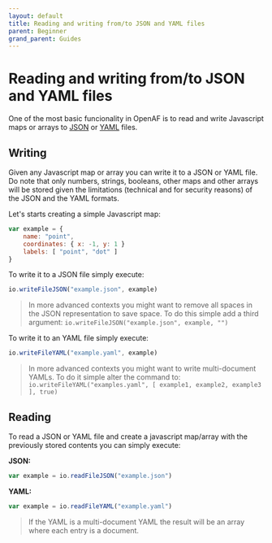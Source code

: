 ```yaml
---
layout: default
title: Reading and writing from/to JSON and YAML files
parent: Beginner
grand_parent: Guides
---
```


# Reading and writing from/to JSON and YAML files

One of the most basic funcionality in OpenAF is to read and write Javascript maps or arrays to [JSON](https://en.wikipedia.org/wiki/JSON) or [YAML](https://en.wikipedia.org/wiki/YAML) files.

## Writing

Given any Javascript map or array you can write it to a JSON or YAML file. Do note that only numbers, strings, booleans, other maps and other arrays will be stored given the limitations (technical and for security reasons) of the JSON and the YAML formats.

Let's starts creating a simple Javascript map:

````javascript
var example = {
    name: "point",
    coordinates: { x: -1, y: 1 }
    labels: [ "point", "dot" ]
}
````

To write it to a JSON file simply execute: 

````javascript
io.writeFileJSON("example.json", example)
````

> In more advanced contexts you might want to remove all spaces in the JSON representation to save space. To do this simple add a third argument: ````io.writeFileJSON("example.json", example, "")````

To write it to an YAML file simply execute:

````javascript
io.writeFileYAML("example.yaml", example)
````

> In more advanced contexts you might want to write multi-document YAMLs. To do it simple alter the command to: ````io.writeFileYAML("examples.yaml", [ example1, example2, example3 ], true)````

## Reading

To read a JSON or YAML file and create a javascript map/array with the previously stored contents you can simply execute:

__JSON:__

````javascript
var example = io.readFileJSON("example.json")
````

__YAML:__

````javascript
var example = io.readFileYAML("example.yaml")
````

> If the YAML is a multi-document YAML the result will be an array where each entry is a document.